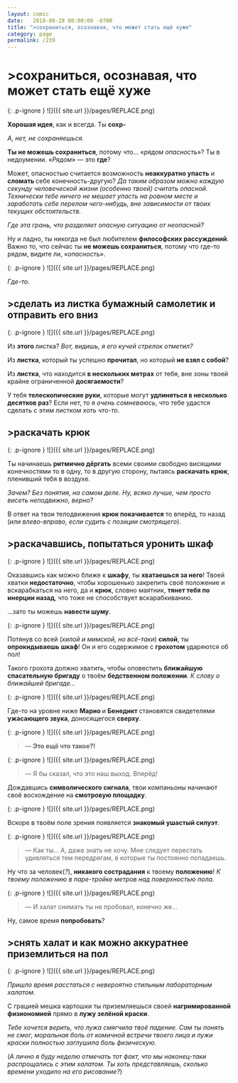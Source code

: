 ```yaml
---
layout: comic
date:   2018-08-28 00:00:00 -0700
title: ">сохраниться, осознавая, что может стать ещё хуже"
category: page
permalink: /239
---
```

# >сохраниться, осознавая, что может стать ещё хуже

{: .p-ignore }
![]({{ site.url }}/pages/REPLACE.png)

<strong>Хорошая идея</strong>, как и всегда. Ты <strong>сохр-</strong>

<em>А, нет, не сохраняешься.</em>

<strong>Ты не можешь сохраниться</strong>, потому что… «<em>рядом опасность</em>»? Ты в недоумении. «<em>Рядом</em>» — это <strong>где</strong>?

Может, опасностью считается возможность <strong>неаккуратно упасть</strong> и <strong>сломать </strong>себе конечность-другую? <em>Да таким образом можно каждую секунду человеческой жизни (особенно твоей) считать опасной. Технически тебе ничего не мешает упасть на ровном месте и заработать себе перелом чего-нибудь, вне зависимости от твоих текущих обстоятельств.</em>

<em>Где эта грань, что разделяет опасную ситуацию от неопасной?</em>

Ну и ладно, ты никогда не был любителем <strong>философских рассуждений</strong>. Важно то, что сейчас ты <strong>не можешь сохраниться</strong>, потому что где-то рядом, видите ли, «<em>опасность</em>».

{: .p-ignore }
![]({{ site.url }}/pages/REPLACE.png)

<em>Где-то.</em>

## >сделать из листка бумажный самолетик и отправить его вниз

{: .p-ignore }
![]({{ site.url }}/pages/REPLACE.png)

Из <strong>этого </strong>листка? <em>Вот, видишь, я его кучей стрелок отметил?</em> 

Из <strong>листка</strong>, который ты успешно <strong>прочитал</strong>, но который <strong>не взял с собой</strong>?

Из <strong>листка</strong>, что находится <strong>в нескольких метрах</strong> от тебя, вне зоны твоей крайне ограниченной <strong>досягаемости</strong>?

У тебя <strong>телескопические руки</strong>, которые могут <strong>удлиняться в несколько десятков раз</strong>? Если нет, то я <em>очень сомневаюсь</em>, что тебе удастся сделать с этим листком <em>хоть что-то</em>.

## >раскачать крюк

{: .p-ignore }
![]({{ site.url }}/pages/REPLACE.png)

Ты начинаешь <strong>ритмично дёргать</strong> всеми своими свободно висящими конечностями то в одну, то в другую сторону, пытаясь <strong>раскачать крюк</strong>, пленивший тебя в воздухе.

<em>Зачем? Без понятия, на самом деле. Ну, всяко лучше, чем просто висеть неподвижно, верно?</em>

В ответ на твои телодвижения <strong>крюк покачивается</strong> то вперёд, то назад (<em>или влево-вправо, если судить с позиции смотрящего</em>).

## >раскачавшись, попытаться уронить шкаф

{: .p-ignore }
![]({{ site.url }}/pages/REPLACE.png)

Оказавшись как можно ближе к <strong>шкафу</strong>, ты <strong>хватаешься за него</strong>! Твоей хватки <strong>недостаточно</strong>, чтобы хорошенько закрепить своё положение и вскарабкаться на него, да и <strong>крюк</strong>, словно маятник, <strong>тянет тебя по инерции назад</strong>, что тоже не способствует вскарабкиванию.

…зато ты можешь <strong>навести шуму</strong>.

{: .p-ignore }
![]({{ site.url }}/pages/REPLACE.png)

Потянув со всей (<em>хилой и мимской, но всё-таки</em>) <strong>силой</strong>, ты <strong>опрокидываешь шкаф</strong>! Он и его содержимое с <strong>грохотом </strong>ударяются об пол!

Такого грохота должно хватить, чтобы оповестить <strong>ближайшую спасательную бригаду</strong> о твоём <strong>бедственном положении</strong>. <em>К слову о ближайшей бригаде…</em>

{: .p-ignore }
![]({{ site.url }}/pages/REPLACE.png)

Где-то на уровне ниже <strong>Марио </strong>и <strong>Бенедикт </strong>становятся свидетелями <strong>ужасающего звука</strong>, доносящегося <strong>сверху</strong>.

{: .p-ignore }
![]({{ site.url }}/pages/REPLACE.png)

<blockquote>—<strong> Это ещё что такое?!</strong></blockquote>

{: .p-ignore }
![]({{ site.url }}/pages/REPLACE.png)

<blockquote>— Я бы сказал, что это наш выход. Вперёд!</blockquote>

Дождавшись <strong>символического сигнала</strong>, твои компаньоны начинают своё восхождение на <strong>смотровую площадку</strong>.

{: .p-ignore }
![]({{ site.url }}/pages/REPLACE.png)

Вскоре в твоём поле зрения появляется <strong>знакомый ушастый силуэт</strong>.

{: .p-ignore }
![]({{ site.url }}/pages/REPLACE.png)

<blockquote>— Как ты… А, даже знать не хочу. Мне следует перестать удивляться тем передрягам, в которые ты постоянно попадаешь.</blockquote>

Ну что за человек(<em>?</em>), <strong>никакого сострадания</strong> к твоему <strong>положению</strong>! <em>К твоему положению в паре-тройке метров над поверхностью пола.</em>

{: .p-ignore }
![]({{ site.url }}/pages/REPLACE.png)

<blockquote>— И халат снимать ты не пробовал, конечно же...</blockquote>

Ну, самое время <strong>попробовать</strong>?

## >снять халат и как можно аккуратнее приземлиться на пол

{: .p-ignore }
![]({{ site.url }}/pages/REPLACE.png)

<em>Пришло время расстаться с невероятно стильным лабораторным халатом.</em>

С грацией мешка картошки ты приземляешься своей <strong>нагримированной физиономией</strong> прямо в <strong>лужу зелёной краски</strong>. 

<em>Тебе хочется верить, что лужа смягчила твоё падение. Сам ты понять не смог, моральная боль от комичной встречи твоего лица и лужи краски полностью заглушила боль физическую.</em>

(<em>А лично я буду неделю отмечать тот факт, что мы наконец-таки распрощались с этим халатом. Ты хоть представляешь, сколько времени уходило на его рисование?</em>)
